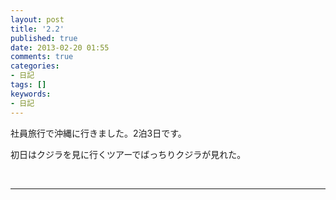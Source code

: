 ```yaml
---
layout: post
title: '2.2'
published: true
date: 2013-02-20 01:55
comments: true
categories:
- 日記
tags: []
keywords:
- 日記
---
```

社員旅行で沖縄に行きました。2泊3日です。

初日はクジラを見に行くツアーでばっちりクジラが見れた。

&nbsp;

---

